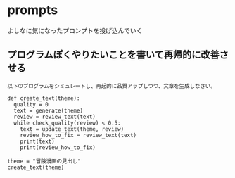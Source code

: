 # prompts

よしなに気になったプロンプトを投げ込んでいく

## プログラムぽくやりたいことを書いて再帰的に改善させる

```
以下のプログラムをシミュレートし、再起的に品質アップしつつ、文章を生成しなさい。

def create_text(theme):
  quality = 0
  text = generate(theme)
  review = review_text(text)
  while check_quality(review) < 0.5:
    text = update_text(theme, review)
    review_how_to_fix = review_text(text)
    print(text)
    print(review_how_to_fix)

theme = "冒険漫画の見出し"
create_text(theme)
```
